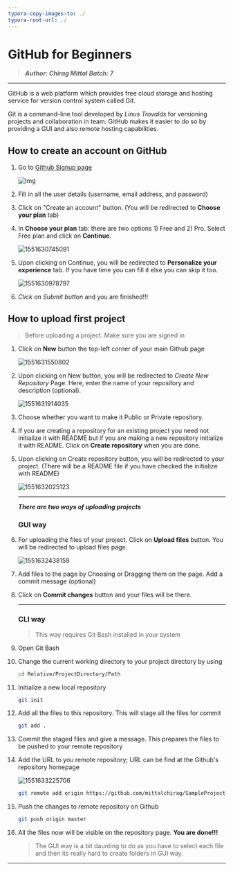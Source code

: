 ```yaml
---
typora-copy-images-to: ./
typora-root-url: ./
---
```


# GitHub for Beginners

> ***Author: Chirag Mittal*** 	***Batch: 7***

------

GitHub is a web platform which provides free cloud storage and hosting service for version control system called Git. 

Git is a command-line tool developed by *Linus Trovalds* for versioning projects and collaboration in team. GitHub makes it easier to do so by providing a GUI and also remote hosting capabilities. 

## How to create an account on GitHub

1. Go to [Github Signup page](https://github.com/join?source=header-home)

   ![img](https://www.wikihow.com/images/2/2c/Join-github-1.jpg)

   

2. Fill in all the user details (username, email address, and password)

3. Click on "Create an account" button. (You will be redirected to **Choose your plan** tab)

4. In **Choose your plan** tab: there are two options 1) Free and 2) Pro. Select Free plan and click on **Continue**.

   ![1551630745091](/images/1551630745091.png)

5. Upon clicking on Continue, you will be redirected to **Personalize your experience** tab. If you have time you can fill it else you can skip it too.

   ![1551630978797](/images/1551630978797.png)

6. *Click on Submit button* and you are finished!!!

## How to upload first project

> Before uploading a project. Make sure you are signed in

1. Click on **New** button the top-left corner of your main Github page

   ![1551631550802](/images/1551631550802.png)

2. Upon clicking on New button, you will be redirected to *Create New Repository* Page. Here, enter the name of your repository and description (optional). 

   ![1551631914035](/images/1551631914035.png)

3. Choose whether you want to make it Public or Private repository. 

4. If you are creating a repository for an existing project you need not initialize it with README but if you are making a new repository initialize it with README. Click on **Create repository** when you are done.

5. Upon clicking on Create repository button, you will be redirected to your project. (There will be a README file if you have checked the initialize with README)

   ![1551632025123](/images/1551632025123.png)

   ------

   ***There are two ways of uploading projects***

   ### GUI way

6. For uploading the files of your project. Click on **Upload files** button. You will be redirected to upload files page.

   ![1551632438159](/images/1551632438159.png)

7. Add files to the page by Choosing or Dragging them on the page. Add a commit message (optional)

8. Click on **Commit changes** button and your files will be there. 

   ------

   ### CLI way

   > This way requires Git Bash installed in your system

6. Open Git Bash

7. Change the current working directory to your project directory by using 

   ```bash
   cd Relative/ProjectDirectory/Path
   ```

8. Initialize a new local repository 

   ```bash
   git init
   ```

9. Add all the files to this repository. This will stage all the files for commit

   ```bash
   git add .
   ```

10.  Commit the staged files and give a message. This prepares the files to be pushed to your remote repository

11. Add the URL to you remote repository; URL can be find at the Github's repository homepage

    ![1551633225706](/images/1551633225706.png)

    ```bash
    git remote add origin https://github.com/mittalchirag/SampleProject.git
    ```

12. Push the changes to remote repository on Github

    ```bash
    git push origin master
    ```

13. All the files now will be visible on the repository page. **You are done!!!**

    > The GUI way is a bit daunting to do as you have to select each file and then its really hard to create folders in GUI way.

------

